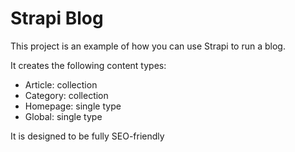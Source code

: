 # Strapi Blog

This project is an example of how you can use Strapi to run a blog.

It creates the following content types:

- Article: collection
- Category: collection
- Homepage: single type
- Global: single type

It is designed to be fully SEO-friendly
